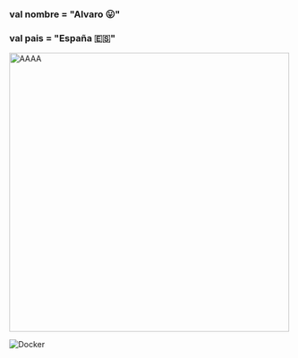 ### val nombre = "Alvaro :stuck_out_tongue:"
### val pais = "España :es:"

<img src="https://i.pinimg.com/originals/21/11/61/21116158daaeb1459b4ec0758505e1ad.gif" alt="AAAA"  width="auto" height="500"/>

![Docker](https://img.shields.io/badge/Docker-%23000000?style=for-the-badge&logo=Docker&logoColor=white&color=blue&link=https%3A%2F%2Fwww.google.com%2Fsearch%3Fq%3Dprogramacion%2Bgif%26tbm%3Disch%26ved%3D2ahUKEwijs7_nmOyCAxUQWKQEHTGoCNkQ2-cCegQIABAA%26oq%3Dprogramacion%2Bgif%26gs_lcp%3DCgNpbWcQAzIFCAAQgAQyBQgAEIAEMgUIABCABDIFCAAQgAQyBggAEAUQHjIGCAAQBRAeMgYIABAFEB4yBggAEAUQHjIGCAAQBRAeMgYIABAFEB46DQgAEIAEEIoFELEDEEM6CggAEIAEEIoFEEM6CwgAEIAEELEDEIMBUJsMWLYRYMsTaABwAHgAgAFdiAGuA5IBATWYAQCgAQGqAQtnd3Mtd2l6LWltZ8ABAQ%26sclient%3Dimg%26ei%3DCL9oZaOPIJCwkdUPsdCiyA0%26bih%3D860%26biw%3D1777%26client%3Dubuntu-chr%23imgrc%3D8UF_-X3obwmdWM
)


